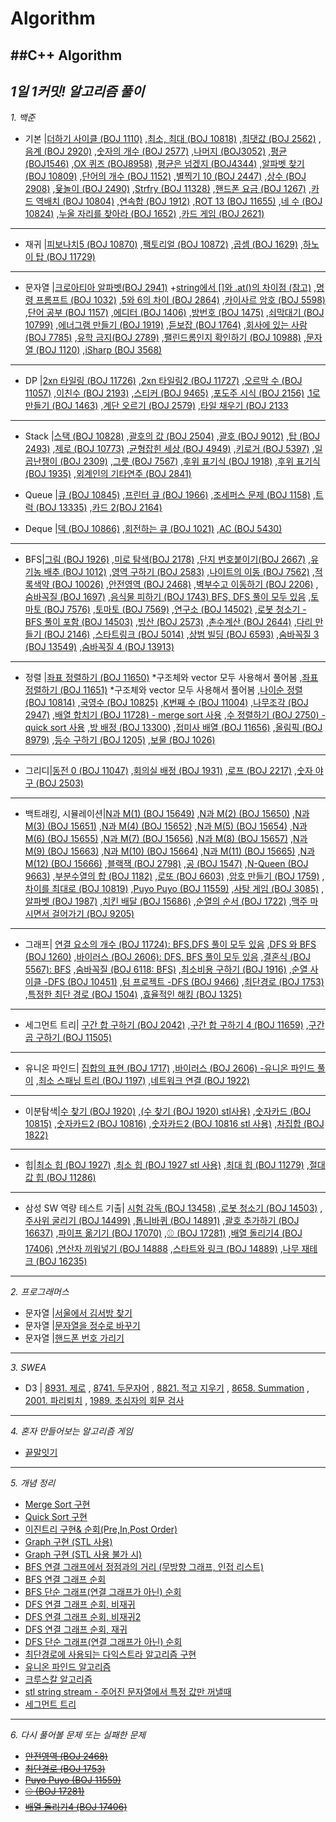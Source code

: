# Algorithm
##C++ Algorithm
----
*1일 1커밋! 알고리즘 풀이*
----

*1. 백준*

+ 기본 |[더하기 사이클 (BOJ 1110)](https://github.com/danielkang1003/Algorithm/blob/master/백준/boj1110.cpp)
,[최소, 최대 (BOJ 10818)](https://github.com/danielkang1003/Algorithm/blob/master/백준/boj10818.cpp)
,[최댓값 (BOJ 2562)](https://github.com/danielkang1003/Algorithm/blob/master/백준/boj2562.cpp)
,[음계 (BOJ 2920)](https://github.com/danielkang1003/Algorithm/blob/master/백준/boj2920.cpp)
,[숫자의 개수 (BOJ 2577)](https://github.com/danielkang1003/Algorithm/blob/master/백준/boj2577.cpp)
,[나머지 (BOJ3052)](https://github.com/danielkang1003/Algorithm/blob/master/백준/boj3052.cpp)
,[평균 (BOJ1546)](https://github.com/danielkang1003/Algorithm/blob/master/백준/boj1546.cpp)
,[OX 퀴즈 (BOJ8958)](https://github.com/danielkang1003/Algorithm/blob/master/백준/boj8958.cpp)
,[평균은 넘겠지 (BOJ4344)](https://github.com/danielkang1003/Algorithm/blob/master/백준/boj4344.cpp)
,[알파벳 찾기 (BOJ 10809)](https://github.com/danielkang1003/Algorithm/blob/master/백준/boj10809.cpp)
,[단어의 개수 (BOJ 1152)](https://github.com/danielkang1003/Algorithm/blob/master/백준/boj1152.cpp)
,[별찍기 10 (BOJ 2447)](https://github.com/danielkang1003/Algorithm/blob/master/백준/boj2447.cpp)
,[상수 (BOJ 2908)](https://github.com/danielkang1003/Algorithm/blob/master/백준/boj2908.cpp)
,[윷놀이 (BOJ 2490)](https://github.com/danielkang1003/Algorithm/blob/master/백준/boj2490.cpp)
,[Strfry (BOJ 11328)](https://github.com/danielkang1003/Algorithm/blob/master/백준/boj11328.cpp)
,[핸드폰 요금 (BOJ 1267)](https://github.com/danielkang1003/Algorithm/blob/master/백준/boj1267.cpp)
,[카드 역배치 (BOJ 10804)](https://github.com/danielkang1003/Algorithm/blob/master/백준/boj10804.cpp)
,[연속합 (BOJ 1912)](https://github.com/danielkang1003/Algorithm/blob/master/백준/boj1912.cpp)
,[ROT 13 (BOJ 11655)](https://github.com/danielkang1003/Algorithm/blob/master/백준/boj11655.cpp)
,[네 수 (BOJ 10824)](https://github.com/danielkang1003/Algorithm/blob/master/백준/boj10824.cpp)
,[누울 자리를 찾아라 (BOJ 1652)](https://github.com/danielkang1003/Algorithm/blob/master/백준/boj1652.cpp)
,[카드 게임 (BOJ 2621)](https://github.com/danielkang1003/Algorithm/blob/master/백준/boj2621.cpp)
----
+ 재귀 |[피보나치5 (BOJ 10870)](https://github.com/danielkang1003/Algorithm/blob/master/백준/재귀/boj10870.cpp)
,[팩토리얼 (BOJ 10872)](https://github.com/danielkang1003/Algorithm/blob/master/백준/재귀/boj10872.cpp)
,[곱셈 (BOJ 1629)](https://github.com/danielkang1003/Algorithm/blob/master/백준/재귀/boj1629.cpp)
,[하노이 탑 (BOJ 11729)](https://github.com/danielkang1003/Algorithm/blob/master/백준/재귀/boj11729.cpp)
----

+ 문자열 |[크로아티아 알파벳(BOJ 2941)](https://github.com/danielkang1003/Algorithm/blob/master/백준/문자열/boj2941.cpp)
		+[string에서 []와 .at()의 차이점 (참고)](https://neodreamer-dev.tistory.com/m/256)
,[명령 프롬프트 (BOJ 1032)](https://github.com/danielkang1003/Algorithm/blob/master/백준/문자열/boj1032.cpp)
,[5와 6의 차이 (BOJ 2864)](https://github.com/danielkang1003/Algorithm/blob/master/백준/문자열/boj2864.cpp)
,[카이사르 암호 (BOJ 5598)](https://github.com/danielkang1003/Algorithm/blob/master/백준/문자열/boj5598.cpp)
,[단어 공부 (BOJ 1157)](https://github.com/danielkang1003/Algorithm/blob/master/백준/문자열/boj1157.cpp)
,[에디터 (BOJ 1406)](https://github.com/danielkang1003/Algorithm/blob/master/백준/문자열/boj1406.cpp)
,[방번호 (BOJ 1475)](https://github.com/danielkang1003/Algorithm/blob/master/백준/문자열/boj1475.cpp)
,[쇠막대기 (BOJ 10799)](https://github.com/danielkang1003/Algorithm/blob/master/백준/문자열/boj10799.cpp)
,[에너그램 만들기 (BOJ 1919)](https://github.com/danielkang1003/Algorithm/blob/master/백준/문자열/boj1919.cpp)
,[듣보잡 (BOJ 1764)](https://github.com/danielkang1003/Algorithm/blob/master/백준/문자열/boj1764.cpp)
,[회사에 있는 사람 (BOJ 7785)](https://github.com/danielkang1003/Algorithm/blob/master/백준/문자열/boj7785.cpp)
,[유학 금지(BOJ 2789)](https://github.com/danielkang1003/Algorithm/blob/master/백준/문자열/boj2789.cpp)
,[팰린드롬인지 확인하기 (BOJ 10988)](https://github.com/danielkang1003/Algorithm/blob/master/백준/문자열/boj10988.cpp)
,[문자열 (BOJ 1120)](https://github.com/danielkang1003/Algorithm/blob/master/백준/문자열/boj1120.cpp)
,[iSharp (BOJ 3568)](https://github.com/danielkang1003/Algorithm/blob/master/백준/문자열/boj3568.cpp)
----

+ DP |[2xn 타일링 (BOJ 11726)](https://github.com/danielkang1003/Algorithm/blob/master/백준/DP/boj11726.cpp)
,[2xn 타일링2 (BOJ 11727)](https://github.com/danielkang1003/Algorithm/blob/master/백준/DP/boj11727.cpp)
,[오르막 수 (BOJ 11057)](https://github.com/danielkang1003/Algorithm/blob/master/백준/DP/boj11057.cpp)
,[이친수 (BOJ 2193)](https://github.com/danielkang1003/Algorithm/blob/master/백준/DP/boj2193.cpp)
,[스티커 (BOJ 9465)](https://github.com/danielkang1003/Algorithm/blob/master/백준/DP/boj9465.cpp)
,[포도주 시식 (BOJ 2156)](https://github.com/danielkang1003/Algorithm/blob/master/백준/DP/boj2156.cpp)
,[1로 만들기 (BOJ 1463)](https://github.com/danielkang1003/Algorithm/blob/master/백준/DP/boj1463.cpp)
,[계단 오르기 (BOJ 2579)](https://github.com/danielkang1003/Algorithm/blob/master/백준/DP/boj2579.cpp)
,[타일 채우기 (BOJ 2133](https://github.com/danielkang1003/Algorithm/blob/master/백준/DP/boj2133.cpp)
----

+ Stack |[스택 (BOJ 10828)](https://github.com/danielkang1003/Algorithm/blob/master/boj10828.cpp)
,[괄호의 값 (BOJ 2504)](https://github.com/danielkang1003/Algorithm/blob/master/boj2504.cpp)
,[괄호 (BOJ 9012)](https://github.com/danielkang1003/Algorithm/blob/master/boj9012.cpp)
,[탑 (BOJ 2493)](https://github.com/danielkang1003/Algorithm/blob/master/boj2493.cpp)
,[제로 (BOJ 10773)](https://github.com/danielkang1003/Algorithm/blob/master/boj10773.cpp)
,[균형잡힌 세상 (BOJ 4949)](https://github.com/danielkang1003/Algorithm/blob/master/boj4949.cpp)
,[키로거 (BOJ 5397)](https://github.com/danielkang1003/Algorithm/blob/master/boj5397.cpp)
,[일곱난쟁이 (BOJ 2309)](https://github.com/danielkang1003/Algorithm/blob/master/boj2309.cpp)
,[그릇 (BOJ 7567)](https://github.com/danielkang1003/Algorithm/blob/master/boj7567.cpp)
,[후위 표기식 (BOJ 1918)](https://github.com/danielkang1003/Algorithm/blob/master/boj1918.cpp)
,[후위 표기식 (BOJ 1935)](https://github.com/danielkang1003/Algorithm/blob/master/boj1935.cpp)
,[외계인의 기타연주 (BOJ 2841)](https://github.com/danielkang1003/Algorithm/blob/master/boj2841.cpp)


+ Queue |[큐 (BOJ 10845)](https://github.com/danielkang1003/Algorithm/blob/master/boj10845.cpp)
,[프린터 큐 (BOJ 1966)](https://github.com/danielkang1003/Algorithm/blob/master/boj1966.cpp)
,[조세퍼스 문제 (BOJ 1158)](https://github.com/danielkang1003/Algorithm/blob/master/boj1158.cpp)
,[트럭 (BOJ 13335)](https://github.com/danielkang1003/Algorithm/blob/master/boj13335.cpp)
,[카드 2(BOJ 2164)](https://github.com/danielkang1003/Algorithm/blob/master/boj2164.cpp)

+ Deque |[덱 (BOJ 10866)](https://github.com/danielkang1003/Algorithm/blob/master/boj10866.cpp)
,[회전하는 큐 (BOJ 1021)](https://github.com/danielkang1003/Algorithm/blob/master/boj1021.cpp)
,[AC (BOJ 5430)](https://github.com/danielkang1003/Algorithm/blob/master/boj5430.cpp)
----

+ BFS|[그림 (BOJ 1926)](https://github.com/danielkang1003/Algorithm/blob/master/boj1926.cpp)
,[미로 탐색(BOJ 2178)](https://github.com/danielkang1003/Algorithm/blob/master/boj2178.cpp)
,[단지 번호붙이기(BOJ 2667)](https://github.com/danielkang1003/Algorithm/blob/master/boj2667.cpp)
,[유기농 배추 (BOJ 1012)](https://github.com/danielkang1003/Algorithm/blob/master/boj1012.cpp)
,[영역 구하기 (BOJ 2583)](https://github.com/danielkang1003/Algorithm/blob/master/boj2583.cpp)
,[나이트의 이동 (BOJ 7562)](https://github.com/danielkang1003/Algorithm/blob/master/boj7562.cpp)
,[적록색약 (BOJ 10026)](https://github.com/danielkang1003/Algorithm/blob/master/boj10026.cpp)
,[안전영역 (BOJ 2468)](https://github.com/danielkang1003/Algorithm/blob/master/boj2468solved.cpp)
,[벽부수고 이동하기 (BOJ 2206)](https://github.com/danielkang1003/Algorithm/blob/master/boj2206.cpp)
,[숨바꼭질 (BOJ 1697)](https://github.com/danielkang1003/Algorithm/blob/master/boj1697.cpp)
,[음식물 피하기 (BOJ 1743) BFS, DFS 풀이 모두 있음](https://github.com/danielkang1003/Algorithm/blob/master/boj1743.cpp)
,[토마토 (BOJ 7576)](https://github.com/danielkang1003/Algorithm/blob/master/boj7576.cpp)
,[토마토 (BOJ 7569)](https://github.com/danielkang1003/Algorithm/blob/master/boj7569.cpp)
,[연구소 (BOJ 14502)](https://github.com/danielkang1003/Algorithm/blob/master/boj14502.cpp)
,[로봇 청소기 - BFS 풀이 포함 (BOJ 14503)](https://github.com/danielkang1003/Algorithm/blob/master/boj14503.cpp)
,[빙산 (BOJ 2573)](https://github.com/danielkang1003/Algorithm/blob/master/boj2573.cpp)
,[촌수계산 (BOJ 2644)](https://github.com/danielkang1003/Algorithm/blob/master/boj2644.cpp)
,[다리 만들기 (BOJ 2146)](https://github.com/danielkang1003/Algorithm/blob/master/boj2146.cpp)
,[스타트링크 (BOJ 5014)](https://github.com/danielkang1003/Algorithm/blob/master/boj5014.cpp)
,[상범 빌딩 (BOJ 6593)](https://github.com/danielkang1003/Algorithm/blob/master/boj6593.cpp)
,[숨바꼭질 3 (BOJ 13549)](https://github.com/danielkang1003/Algorithm/blob/master/boj13549.cpp)
,[숨바꼭질 4 (BOJ 13913)](https://github.com/danielkang1003/Algorithm/blob/master/boj13913.cpp)
----

+ 정렬 |[좌표 정렬하기 (BOJ 11650)](https://github.com/danielkang1003/Algorithm/blob/master/boj11650.cpp)
		*구조체와 vector 모두 사용해서 풀어봄
,[좌표 정렬하기 (BOJ 11651)](https://github.com/danielkang1003/Algorithm/blob/master/boj11651.cpp)
		*구조체와 vector 모두 사용해서 풀어봄
,[나이순 정렬 (BOJ 10814)](https://github.com/danielkang1003/Algorithm/blob/master/boj10814.cpp)
,[국영수 (BOJ 10825)](https://github.com/danielkang1003/Algorithm/blob/master/boj10825.cpp)
,[K번째 수 (BOJ 11004)](https://github.com/danielkang1003/Algorithm/blob/master/boj11004.cpp)
,[나무조각 (BOJ 2947)](https://github.com/danielkang1003/Algorithm/blob/master/boj2947.cpp)
,[배열 합치기 (BOJ 11728) - merge sort 사용](https://github.com/danielkang1003/Algorithm/blob/master/boj11728.cpp)
,[수 정렬하기 (BOJ 2750) - quick sort 사용](https://github.com/danielkang1003/Algorithm/blob/master/quick_sort.cpp)
,[방 배정 (BOJ 13300)](https://github.com/danielkang1003/Algorithm/blob/master/boj13300.cpp)
,[접미사 배열 (BOJ 11656)](https://github.com/danielkang1003/Algorithm/blob/master/boj11656.cpp)
,[올림픽 (BOJ 8979)](https://github.com/danielkang1003/Algorithm/blob/master/boj8979.cpp)
,[등수 구하기 (BOJ 1205)](https://github.com/danielkang1003/Algorithm/blob/master/boj1205.cpp)
,[보물 (BOJ 1026)](https://github.com/danielkang1003/Algorithm/blob/master/boj1026.cpp)
----

+ 그리디|[동전 0 (BOJ 11047)](https://github.com/danielkang1003/Algorithm/blob/master/boj11047.cpp)
,[회의실 배정 (BOJ 1931)](https://github.com/danielkang1003/Algorithm/blob/master/boj1931.cpp)
,[로프 (BOJ 2217)](https://github.com/danielkang1003/Algorithm/blob/master/boj2217.cpp)
,[숫자 야구 (BOJ 2503)](https://github.com/danielkang1003/Algorithm/blob/master/boj2503.cpp)
----

+ 백트래킹, 시뮬레이션|[N과 M(1) (BOJ 15649)](https://github.com/danielkang1003/Algorithm/blob/master/boj15649.cpp)
,[N과 M(2) (BOJ 15650)](https://github.com/danielkang1003/Algorithm/blob/master/boj15650.cpp)
,[N과 M(3) (BOJ 15651)](https://github.com/danielkang1003/Algorithm/blob/master/boj15651.cpp)
,[N과 M(4) (BOJ 15652)](https://github.com/danielkang1003/Algorithm/blob/master/boj15652.cpp)
,[N과 M(5) (BOJ 15654)](https://github.com/danielkang1003/Algorithm/blob/master/boj15654.cpp)
,[N과 M(6) (BOJ 15655)](https://github.com/danielkang1003/Algorithm/blob/master/boj15655.cpp)
,[N과 M(7) (BOJ 15656)](https://github.com/danielkang1003/Algorithm/blob/master/boj15656.cpp)
,[N과 M(8) (BOJ 15657)](https://github.com/danielkang1003/Algorithm/blob/master/boj15657.cpp)
,[N과 M(9) (BOJ 15663)](https://github.com/danielkang1003/Algorithm/blob/master/boj15663.cpp)
,[N과 M(10) (BOJ 15664)](https://github.com/danielkang1003/Algorithm/blob/master/boj15664.cpp)
,[N과 M(11) (BOJ 15665)](https://github.com/danielkang1003/Algorithm/blob/master/boj15665.cpp)
,[N과 M(12) (BOJ 15666)](https://github.com/danielkang1003/Algorithm/blob/master/boj15666.cpp)
,[블랙잭 (BOJ 2798)](https://github.com/danielkang1003/Algorithm/blob/master/boj2798.cpp)
,[공 (BOJ 1547)](https://github.com/danielkang1003/Algorithm/blob/master/boj1547.cpp)
,[N-Queen (BOJ 9663)](https://github.com/danielkang1003/Algorithm/blob/master/boj9663.cpp)
,[부분수열의 합 (BOJ 1182)](https://github.com/danielkang1003/Algorithm/blob/master/boj1182.cpp)
,[로또 (BOJ 6603)](https://github.com/danielkang1003/Algorithm/blob/master/boj6603.cpp)
,[암호 만들기 (BOJ 1759)](https://github.com/danielkang1003/Algorithm/blob/master/boj1759.cpp)
,[차이를 최대로 (BOJ 10819)](https://github.com/danielkang1003/Algorithm/blob/master/boj10819.cpp)
,[Puyo Puyo (BOJ 11559)](https://github.com/danielkang1003/Algorithm/blob/master/boj11559.cpp)
,[사탕 게임 (BOJ 3085)](https://github.com/danielkang1003/Algorithm/blob/master/boj3085.cpp)
,[알파벳 (BOJ 1987)](https://github.com/danielkang1003/Algorithm/blob/master/boj1987.cpp)
,[치킨 배달 (BOJ 15686)](https://github.com/danielkang1003/Algorithm/blob/master/boj15686.cpp)
,[순열의 순서 (BOJ 1722)](https://github.com/danielkang1003/Algorithm/blob/master/boj1722.cpp)
,[맥주 마시면서 걸어가기 (BOJ 9205)](https://github.com/danielkang1003/Algorithm/blob/master/boj9205.cpp)
----

+ 그래프|
[연결 요소의 개수 (BOJ 11724): BFS,DFS 풀이 모두 있음](https://github.com/danielkang1003/Algorithm/blob/master/boj11724.cpp)
,[DFS 와 BFS (BOJ 1260)](https://github.com/danielkang1003/Algorithm/blob/master/boj1260.cpp)
,[바이러스 (BOJ 2606): DFS, BFS 풀이 모두 있음](https://github.com/danielkang1003/Algorithm/blob/master/boj2606.cpp)
,[결혼식 (BOJ 5567): BFS](https://github.com/danielkang1003/Algorithm/blob/master/boj5567.cpp)
,[숨바꼭질 (BOJ 6118: BFS)](https://github.com/danielkang1003/Algorithm/blob/master/boj6118.cpp)
,[최소비용 구하기 (BOJ 1916)](https://github.com/danielkang1003/Algorithm/blob/master/boj1916.cpp)
,[순열 사이클 -DFS (BOJ 10451)](https://github.com/danielkang1003/Algorithm/blob/master/boj10451.cpp)
,[텀 프로젝트 -DFS (BOJ 9466)](https://github.com/danielkang1003/Algorithm/blob/master/boj9466.cpp)
,[최단경로 (BOJ 1753)](https://github.com/danielkang1003/Algorithm/blob/master/boj1753_repeat.cpp)
,[특정한 최단 경로 (BOJ 1504)](https://github.com/danielkang1003/Algorithm/blob/master/boj1504.cpp)
,[효율적인 해킹 (BOJ 1325)](https://github.com/danielkang1003/Algorithm/blob/master/boj1325.cpp)
----

+ 세그먼트 트리|
[구간 합 구하기 (BOJ 2042)](https://github.com/danielkang1003/Algorithm/blob/master/boj2042.cpp)
,[구간 합 구하기 4 (BOJ 11659)](https://github.com/danielkang1003/Algorithm/blob/master/boj11659.cpp)
,[구간 곱 구하기 (BOJ 11505)](https://github.com/danielkang1003/Algorithm/blob/master/boj11505.cpp)
----

+ 유니온 파인드|
[집합의 표현 (BOJ 1717)](https://github.com/danielkang1003/Algorithm/blob/master/boj1717.cpp)
,[바이러스 (BOJ 2606) -유니온 파인드 풀이](https://github.com/danielkang1003/Algorithm/blob/master/boj2606_unionfind.cpp)
,[최소 스패닝 트리 (BOJ 1197)](https://github.com/danielkang1003/Algorithm/blob/master/boj1197.cpp)
,[네트워크 연결 (BOJ 1922)](https://github.com/danielkang1003/Algorithm/blob/master/boj1922.cpp)
----

+ 이분탐색|[수 찾기 (BOJ 1920)](https://github.com/danielkang1003/Algorithm/blob/master/boj1920.cpp)
,[(수  찾기 (BOJ 1920) stl사용)](https://github.com/danielkang1003/Algorithm/blob/master/boj1920_bs.cpp)
,[숫자카드 (BOJ 10815)](https://github.com/danielkang1003/Algorithm/blob/master/boj10815.cpp)
,[숫자카드2 (BOJ 10816)](https://github.com/danielkang1003/Algorithm/blob/master/boj10816.cpp)
,[숫자카드2 (BOJ 10816 stl 사용)](https://github.com/danielkang1003/Algorithm/blob/master/boj10816_bound.cpp)
,[차집합 (BOJ 1822)](https://github.com/danielkang1003/Algorithm/blob/master/boj1822.cpp)
----

+ 힙|[최소 힙 (BOJ 1927)](https://github.com/danielkang1003/Algorithm/blob/master/boj1927.cpp)
,[최소 힙 (BOJ 1927 stl 사용)](https://github.com/danielkang1003/Algorithm/blob/master/boj1927_stl.cpp)
,[최대 힙 (BOJ 11279)](https://github.com/danielkang1003/Algorithm/blob/master/boj11279.cpp)
,[절대값 힙 (BOJ 11286)](https://github.com/danielkang1003/Algorithm/blob/master/boj11286.cpp)
----

+ 삼성 SW 역량 테스트 기출|
[시험 감독 (BOJ 13458)](https://github.com/danielkang1003/Algorithm/blob/master/boj13458.cpp)
,[로봇 청소기 (BOJ 14503)](https://github.com/danielkang1003/Algorithm/blob/master/boj14503.cpp)
,[주사위 굴리기 (BOJ 14499)](https://github.com/danielkang1003/Algorithm/blob/master/boj14499.cpp)
,[톱니바퀴 (BOJ 14891)](https://github.com/danielkang1003/Algorithm/blob/master/boj14891.cpp)
,[괄호 추가하기 (BOJ 16637)](https://github.com/danielkang1003/Algorithm/blob/master/boj2503.cpp)
,[파이프 옮기기 (BOJ 17070)](https://github.com/danielkang1003/Algorithm/blob/master/boj17070.cpp)
,[⚾ (BOJ 17281)](https://github.com/danielkang1003/Algorithm/blob/master/boj17281.cpp)
,[배열 돌리기4 (BOJ 17406)](https://github.com/danielkang1003/Algorithm/blob/master/boj17406.cpp)
,[연산자 끼워넣기 (BOJ 14888](https://github.com/danielkang1003/Algorithm/blob/master/boj14888.cpp)
,[스타트와 링크 (BOJ 14889)](https://github.com/danielkang1003/Algorithm/blob/master/boj14889.cpp)
,[나무 재테크 (BOJ 16235)](https://github.com/danielkang1003/Algorithm/blob/master/boj16235.cpp)
----

*2. 프로그래머스*
+ 문자열 |[서울에서 김서방 찾기](https://github.com/danielkang1003/Algorithm/blob/master/%EC%84%9C%EC%9A%B8%EC%97%90%EC%84%9C%20%EA%B9%80%EC%84%9C%EB%B0%A9%EC%B0%BE%EA%B8%B0.cpp)
+ 문자열 |[문자열을 정수로 바꾸기](https://github.com/danielkang1003/Algorithm/blob/master/%EB%AC%B8%EC%9E%90%EC%97%B4%EC%9D%84%20%EC%A0%95%EC%88%98%EB%A1%9C%20%EB%B0%94%EA%BE%B8%EA%B8%B0.cpp)
+ 문자열 |[핸드폰 번호 가리기](https://github.com/danielkang1003/Algorithm/blob/master/%ED%95%B8%EB%93%9C%ED%8F%B0%20%EB%B2%88%ED%98%B8%20%EA%B0%80%EB%A6%AC%EA%B8%B0.cpp)
----

*3. SWEA*
+ D3 | [8931. 제로](https://github.com/danielkang1003/Algorithm/blob/master/zero.cpp)
, [8741. 두문자어](https://github.com/danielkang1003/Algorithm/blob/master/swea8741.cpp)
, [8821. 적고 지우기](https://github.com/danielkang1003/Algorithm/blob/master/swea8821.cpp)
, [8658. Summation](https://github.com/danielkang1003/Algorithm/blob/master/swea8685.cpp)
, [2001. 파리퇴치](https://github.com/danielkang1003/Algorithm/blob/master/swea2001.cpp)
, [1989. 초심자의 회문 검사](https://github.com/danielkang1003/Algorithm/blob/master/swea1989.cpp)
----

*4. 혼자 만들어보는 알고리즘 게임*
- [끝말잇기](https://github.com/danielkang1003/Algorithm/blob/master/%EB%81%9D%EB%A7%90%EC%9E%87%EA%B8%B0%EA%B2%8C%EC%9E%84.cpp)
----

*5. 개념 정리*
+ [Merge Sort 구현](https://github.com/danielkang1003/Algorithm/blob/master/merge_sort.cpp)
+ [Quick Sort 구현](https://github.com/danielkang1003/Algorithm/blob/master/quick_sort.cpp)
+ [이진트리 구현& 순회(Pre,In,Post Order)](https://github.com/danielkang1003/Algorithm/blob/master/preinpostorder.cpp)
+ [Graph 구현 (STL 사용)](https://github.com/danielkang1003/Algorithm/blob/master/graph.cpp)
+ [Graph 구현 (STL 사용 불가 시)](https://github.com/danielkang1003/Algorithm/blob/master/graph_no_stl.cpp)
+ [BFS 연결 그래프에서 정점과의 거리 (무방향 그래프, 인접 리스트)](https://github.com/danielkang1003/Algorithm/blob/master/undirectedGraph.cpp)
+ [BFS 연결 그래프 순회](https://github.com/danielkang1003/Algorithm/blob/master/graph_circuit.cpp)
+ [BFS 단순 그래프(연결 그래프가 아닌) 순회](https://github.com/danielkang1003/Algorithm/blob/master/simple_graph_circuit.cpp)
+ [DFS 연결 그래프 순회, 비재귀](https://github.com/danielkang1003/Algorithm/blob/master/dfs_graph_circuit.cpp)
+ [DFS 연결 그래프 순회, 비재귀2](https://github.com/danielkang1003/Algorithm/blob/master/graph_circuit_2.cpp)
+ [DFS 연결 그래프 순회, 재귀](https://github.com/danielkang1003/Algorithm/blob/master/recur_graph.cpp)
+ [DFS 단순 그래프(연결 그래프가 아닌) 순회](https://github.com/danielkang1003/Algorithm/blob/master/simple_graph_circuit_dfs.cpp)
+ [최단경로에 사용되는 다익스트라 알고리즘 구현](https://github.com/danielkang1003/Algorithm/blob/master/dijkstra.cpp)
+ [유니온 파인드 알고리즘](https://github.com/danielkang1003/Algorithm/blob/master/unionfind.cpp)
+ [크루스칼 알고리즘](https://github.com/danielkang1003/Algorithm/blob/master/kruskal.cpp)
+ [stl string stream - 주어진 문자열에서 특정 값만 꺼낼때](https://github.com/danielkang1003/Algorithm/blob/master/stringstream.cpp)
+ [세그먼트 트리](https://github.com/danielkang1003/Algorithm/blob/master/segmentTree.cpp)
----

*6. 다시 풀어볼 문제 또는 실패한 문제*
+ ~~[안전영역 (BOJ 2468)](https://github.com/danielkang1003/Algorithm/blob/master/boj2468.cpp)~~
+ ~~[최단경로 (BOJ 1753)](https://github.com/danielkang1003/Algorithm/blob/master/boj1753.cpp)~~
+ ~~[Puyo Puyo (BOJ 11559)](https://github.com/danielkang1003/Algorithm/blob/master/boj11559.cpp)~~
+ ~~[⚾ (BOJ 17281)](https://github.com/danielkang1003/Algorithm/blob/master/boj17281.cpp)~~
+ ~~[배열 돌리기4 (BOJ 17406)](https://github.com/danielkang1003/Algorithm/blob/master/boj17406.cpp)~~